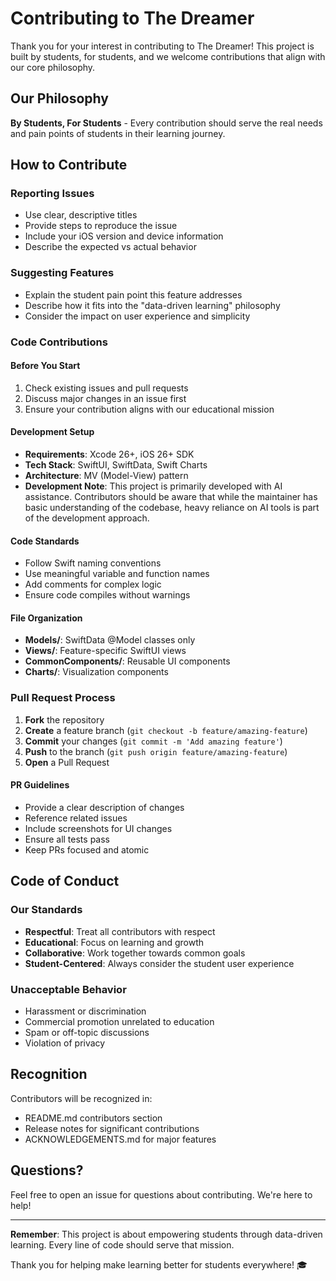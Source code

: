 # Contributing to The Dreamer

Thank you for your interest in contributing to The Dreamer! This project is built by students, for students, and we welcome contributions that align with our core philosophy.

## Our Philosophy

**By Students, For Students** - Every contribution should serve the real needs and pain points of students in their learning journey.

## How to Contribute

### Reporting Issues
- Use clear, descriptive titles
- Provide steps to reproduce the issue
- Include your iOS version and device information
- Describe the expected vs actual behavior

### Suggesting Features
- Explain the student pain point this feature addresses
- Describe how it fits into the "data-driven learning" philosophy
- Consider the impact on user experience and simplicity

### Code Contributions

#### Before You Start
1. Check existing issues and pull requests
2. Discuss major changes in an issue first
3. Ensure your contribution aligns with our educational mission

#### Development Setup
- **Requirements**: Xcode 26+, iOS 26+ SDK
- **Tech Stack**: SwiftUI, SwiftData, Swift Charts
- **Architecture**: MV (Model-View) pattern
- **Development Note**: This project is primarily developed with AI assistance. Contributors should be aware that while the maintainer has basic understanding of the codebase, heavy reliance on AI tools is part of the development approach.

#### Code Standards
- Follow Swift naming conventions
- Use meaningful variable and function names
- Add comments for complex logic
- Ensure code compiles without warnings

#### File Organization
- **Models/**: SwiftData @Model classes only
- **Views/**: Feature-specific SwiftUI views
- **CommonComponents/**: Reusable UI components
- **Charts/**: Visualization components

### Pull Request Process

1. **Fork** the repository
2. **Create** a feature branch (`git checkout -b feature/amazing-feature`)
3. **Commit** your changes (`git commit -m 'Add amazing feature'`)
4. **Push** to the branch (`git push origin feature/amazing-feature`)
5. **Open** a Pull Request

#### PR Guidelines
- Provide a clear description of changes
- Reference related issues
- Include screenshots for UI changes
- Ensure all tests pass
- Keep PRs focused and atomic

## Code of Conduct

### Our Standards
- **Respectful**: Treat all contributors with respect
- **Educational**: Focus on learning and growth
- **Collaborative**: Work together towards common goals
- **Student-Centered**: Always consider the student user experience

### Unacceptable Behavior
- Harassment or discrimination
- Commercial promotion unrelated to education
- Spam or off-topic discussions
- Violation of privacy

## Recognition

Contributors will be recognized in:
- README.md contributors section
- Release notes for significant contributions
- ACKNOWLEDGEMENTS.md for major features

## Questions?

Feel free to open an issue for questions about contributing. We're here to help!

---

**Remember**: This project is about empowering students through data-driven learning. Every line of code should serve that mission.

Thank you for helping make learning better for students everywhere! 🎓
